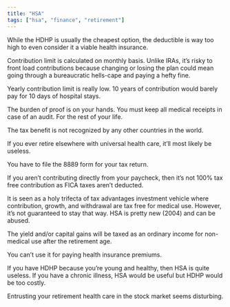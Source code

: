```yaml
---
title: "HSA"
tags: ["hsa", "finance", "retirement"]
---
```



While the HDHP is usually the cheapest option, the deductible is way too high to even consider it a viable health insurance.

Contribution limit is calculated on monthly basis. Unlike IRAs, it’s risky to front load contributions because changing or losing the plan could mean going through a bureaucratic hells-cape and paying a hefty fine.

Yearly contribution limit is really low. 10 years of contribution would barely pay for 10 days of hospital stays.

The burden of proof is on your hands. You must keep all medical receipts in case of an audit. For the rest of your life.

The tax benefit is not recognized by any other countries in the world.

If you ever retire elsewhere with universal health care, it’ll most likely be useless.

You have to file the 8889 form for your tax return.

If you aren’t contributing directly from your paycheck, then it’s not 100% tax free contribution as FICA taxes aren’t deducted.

It is seen as a holy trifecta of tax advantages investment vehicle where contribution, growth, and withdrawal are tax free for medical use. However, it’s not guaranteed to stay that way. HSA is pretty new (2004) and can be abused.

The yield and/or capital gains will be taxed as an ordinary income for non-medical use after the retirement age.

You can’t use it for paying health insurance premiums.

If you have HDHP because you’re young and healthy, then HSA is quite useless. If you have a chronic illness, HSA would be useful but HDHP would be too costly.

Entrusting your retirement health care in the stock market seems disturbing.
